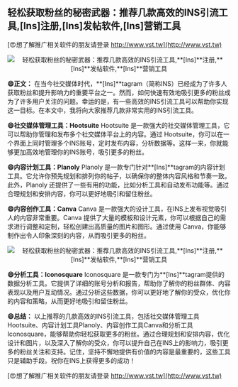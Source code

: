 ## **轻松获取粉丝的秘密武器：推荐几款高效的INS引流工具,**[Ins]**注册,**[Ins]**发帖软件,**[Ins]**营销工具**

[😍想了解推广相关软件的朋友请登录 http://www.vst.tw](http://www.vst.tw)

 <center><img src="https://vst.tw/MP4/tuiguang/png/1.png" alt="轻松获取粉丝的秘密武器：推荐几款高效的INS引流工具,**[Ins]**注册,**[Ins]**发帖软件,**[Ins]**营销工具"></center>

**😄正文：**
在当今社交媒体时代，**[Ins]**tagram（简称INS）已经成为了许多人获取粉丝和提升影响力的重要平台之一。然而，如何快速有效地吸引更多的粉丝成为了许多用户关注的问题。幸运的是，有一些高效的INS引流工具可以帮助你实现这一目标。在本文中，我将向大家推荐几款非常实用的INS引流工具。

**😄社交媒体管理工具：Hootsuite**
Hootsuite 是一款强大的社交媒体管理工具，它可以帮助你管理和发布多个社交媒体平台上的内容。通过 Hootsuite，你可以在一个界面上同时管理多个INS账号，定时发布内容，分析数据等。这样一来，你就能够更加高效地管理你的INS账号，吸引更多的粉丝。

**😄内容计划工具：Planoly**
Planoly 是一款专门针对**[Ins]**tagram的内容计划工具。它允许你预先规划和排列你的帖子，以确保你的整体内容风格和节奏一致。此外，Planoly 还提供了一些有用的功能，比如分析工具和自动发布功能等。通过合理规划和安排内容，你可以更好地吸引和留住粉丝。

**😄内容创作工具：Canva**
Canva 是一款强大的设计工具，在INS上发布视觉吸引人的内容非常重要。Canva 提供了大量的模板和设计元素，你可以根据自己的需求进行调整和定制，轻松创建出高质量的图片和图形。通过使用 Canva，你能够制作出令人印象深刻的内容，从而吸引更多的粉丝。

 <center><img src="https://vst.tw/MP4/tuiguang/png/2.png" alt="轻松获取粉丝的秘密武器：推荐几款高效的INS引流工具,**[Ins]**注册,**[Ins]**发帖软件,**[Ins]**营销工具"></center>

**😄分析工具：Iconosquare**
Iconosquare 是一款专门为**[Ins]**tagram提供的数据分析工具。它提供了详细的账号分析和报告，帮助你了解你的粉丝群体、内容表现以及用户互动情况。通过分析这些数据，你可以更好地了解你的受众，优化你的内容和策略，从而更好地吸引和留住粉丝。

**😄总结：**
以上推荐的几款高效的INS引流工具，包括社交媒体管理工具Hootsuite、内容计划工具Planoly、内容创作工具Canva和分析工具Iconosquare，能够帮助你轻松获取更多的粉丝。通过合理规划和安排内容，优化设计和图片，以及深入了解你的受众，你可以提升自己在INS上的影响力，吸引更多的粉丝关注和支持。记住，坚持不懈地提供有价值的内容是最重要的，这些工具只是辅助手段。祝你在INS上获得更多的成功！

[😍想了解推广相关软件的朋友请登录 http://www.vst.tw](http://www.vst.tw)



